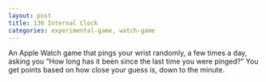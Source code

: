 ```yaml
---
layout: post
title: 136 Internal Clock
categories: experimental-game, watch-game
---
```

An Apple Watch game that pings your wrist randomly, a few times a day, asking you “How long has it been since the last time you were pinged?” You get points based on how close your guess is, down to the minute.